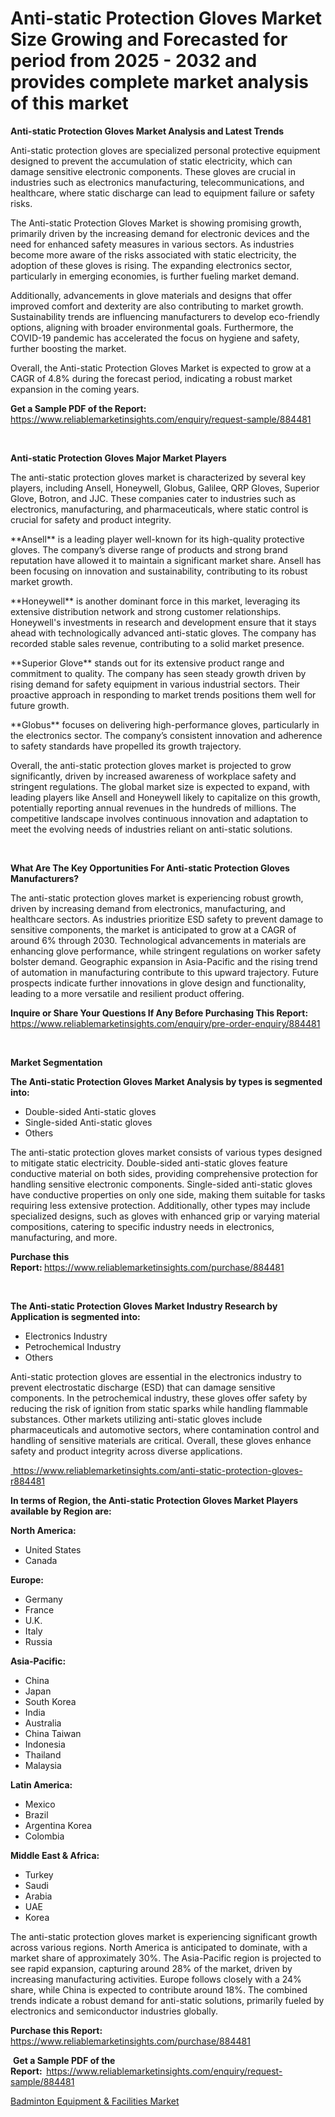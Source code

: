 <p><h1>Anti-static Protection Gloves Market Size Growing and Forecasted for period from 2025 - 2032 and provides complete market analysis of this market</h1></p><p><strong>Anti-static Protection Gloves Market Analysis and Latest Trends</strong></p>
<p><p>Anti-static protection gloves are specialized personal protective equipment designed to prevent the accumulation of static electricity, which can damage sensitive electronic components. These gloves are crucial in industries such as electronics manufacturing, telecommunications, and healthcare, where static discharge can lead to equipment failure or safety risks.</p><p>The Anti-static Protection Gloves Market is showing promising growth, primarily driven by the increasing demand for electronic devices and the need for enhanced safety measures in various sectors. As industries become more aware of the risks associated with static electricity, the adoption of these gloves is rising. The expanding electronics sector, particularly in emerging economies, is further fueling market demand.</p><p>Additionally, advancements in glove materials and designs that offer improved comfort and dexterity are also contributing to market growth. Sustainability trends are influencing manufacturers to develop eco-friendly options, aligning with broader environmental goals. Furthermore, the COVID-19 pandemic has accelerated the focus on hygiene and safety, further boosting the market.</p><p>Overall, the Anti-static Protection Gloves Market is expected to grow at a CAGR of 4.8% during the forecast period, indicating a robust market expansion in the coming years.</p></p>
<p><strong>Get a Sample PDF of the Report:&nbsp;</strong> <a href="https://www.reliablemarketinsights.com/enquiry/request-sample/884481?utm_campaign=3007&utm_medium=2&utm_source=Github&utm_content=ia&utm_term=05042025&utm_id=anti-static-protection-gloves">https://www.reliablemarketinsights.com/enquiry/request-sample/884481</a></p>
<p>&nbsp;</p>
<p><strong>Anti-static Protection Gloves Major Market Players</strong></p>
<p><p>The anti-static protection gloves market is characterized by several key players, including Ansell, Honeywell, Globus, Galilee, QRP Gloves, Superior Glove, Botron, and JJC. These companies cater to industries such as electronics, manufacturing, and pharmaceuticals, where static control is crucial for safety and product integrity.</p><p>**Ansell** is a leading player well-known for its high-quality protective gloves. The company’s diverse range of products and strong brand reputation have allowed it to maintain a significant market share. Ansell has been focusing on innovation and sustainability, contributing to its robust market growth. </p><p>**Honeywell** is another dominant force in this market, leveraging its extensive distribution network and strong customer relationships. Honeywell's investments in research and development ensure that it stays ahead with technologically advanced anti-static gloves. The company has recorded stable sales revenue, contributing to a solid market presence.</p><p>**Superior Glove** stands out for its extensive product range and commitment to quality. The company has seen steady growth driven by rising demand for safety equipment in various industrial sectors. Their proactive approach in responding to market trends positions them well for future growth.</p><p>**Globus** focuses on delivering high-performance gloves, particularly in the electronics sector. The company’s consistent innovation and adherence to safety standards have propelled its growth trajectory.</p><p>Overall, the anti-static protection gloves market is projected to grow significantly, driven by increased awareness of workplace safety and stringent regulations. The global market size is expected to expand, with leading players like Ansell and Honeywell likely to capitalize on this growth, potentially reporting annual revenues in the hundreds of millions. The competitive landscape involves continuous innovation and adaptation to meet the evolving needs of industries reliant on anti-static solutions.</p></p>
<p>&nbsp;</p>
<p><strong>What Are The Key Opportunities For Anti-static Protection Gloves Manufacturers?</strong></p>
<p><p>The anti-static protection gloves market is experiencing robust growth, driven by increasing demand from electronics, manufacturing, and healthcare sectors. As industries prioritize ESD safety to prevent damage to sensitive components, the market is anticipated to grow at a CAGR of around 6% through 2030. Technological advancements in materials are enhancing glove performance, while stringent regulations on worker safety bolster demand. Geographic expansion in Asia-Pacific and the rising trend of automation in manufacturing contribute to this upward trajectory. Future prospects indicate further innovations in glove design and functionality, leading to a more versatile and resilient product offering.</p></p>
<p><strong>Inquire or Share Your Questions If Any Before Purchasing This Report:</strong> <a href="https://www.reliablemarketinsights.com/enquiry/pre-order-enquiry/884481?utm_campaign=3007&utm_medium=2&utm_source=Github&utm_content=ia&utm_term=05042025&utm_id=anti-static-protection-gloves">https://www.reliablemarketinsights.com/enquiry/pre-order-enquiry/884481</a></p>
<p>&nbsp;</p>
<p><strong>Market Segmentation</strong></p>
<p><strong>The Anti-static Protection Gloves Market Analysis by types is segmented into:</strong></p>
<p><ul><li>Double-sided Anti-static gloves</li><li>Single-sided Anti-static gloves</li><li>Others</li></ul></p>
<p><p>The anti-static protection gloves market consists of various types designed to mitigate static electricity. Double-sided anti-static gloves feature conductive material on both sides, providing comprehensive protection for handling sensitive electronic components. Single-sided anti-static gloves have conductive properties on only one side, making them suitable for tasks requiring less extensive protection. Additionally, other types may include specialized designs, such as gloves with enhanced grip or varying material compositions, catering to specific industry needs in electronics, manufacturing, and more.</p></p>
<p><strong>Purchase this Report:&nbsp;</strong><a href="https://www.reliablemarketinsights.com/purchase/884481?utm_campaign=3007&utm_medium=2&utm_source=Github&utm_content=ia&utm_term=05042025&utm_id=anti-static-protection-gloves">https://www.reliablemarketinsights.com/purchase/884481</a></p>
<p>&nbsp;</p>
<p><strong>The Anti-static Protection Gloves Market Industry Research by Application is segmented into:</strong></p>
<p><ul><li>Electronics Industry</li><li>Petrochemical Industry</li><li>Others</li></ul></p>
<p><p>Anti-static protection gloves are essential in the electronics industry to prevent electrostatic discharge (ESD) that can damage sensitive components. In the petrochemical industry, these gloves offer safety by reducing the risk of ignition from static sparks while handling flammable substances. Other markets utilizing anti-static gloves include pharmaceuticals and automotive sectors, where contamination control and handling of sensitive materials are critical. Overall, these gloves enhance safety and product integrity across diverse applications.</p></p>
<p><a href="https://www.reliablemarketinsights.com/anti-static-protection-gloves-r884481?utm_campaign=3007&utm_medium=2&utm_source=Github&utm_content=ia&utm_term=05042025&utm_id=anti-static-protection-gloves">&nbsp;https://www.reliablemarketinsights.com/anti-static-protection-gloves-r884481</a></p>
<p><strong>In terms of Region, the Anti-static Protection Gloves Market Players available by Region are:</strong></p>
<p>
    <p> <strong> North America: </strong>
        <ul>
            <li>United States</li>
            <li>Canada</li>
        </ul>
        </p> 
    <p> <strong> Europe: </strong>
        <ul>
            <li>Germany</li>
            <li>France</li>
            <li>U.K.</li>
            <li>Italy</li>
            <li>Russia</li>
        </ul>
        </p> 
    <p> <strong> Asia-Pacific: </strong>
        <ul>
            <li>China</li>
            <li>Japan</li>
            <li>South Korea</li>
            <li>India</li>
            <li>Australia</li>
            <li>China Taiwan</li>
            <li>Indonesia</li>
            <li>Thailand</li>
            <li>Malaysia</li>
        </ul>
        </p> 
    <p> <strong> Latin America: </strong>
        <ul>
            <li>Mexico</li>
            <li>Brazil</li>
            <li>Argentina Korea</li>
            <li>Colombia</li>
        </ul>
        </p> 
    <p> <strong> Middle East & Africa: </strong>
        <ul>
            <li>Turkey</li>
            <li>Saudi</li>
            <li>Arabia</li>
            <li>UAE</li>
            <li>Korea</li>
        </ul>
    </p>
    </p>
<p><p>The anti-static protection gloves market is experiencing significant growth across various regions. North America is anticipated to dominate, with a market share of approximately 30%. The Asia-Pacific region is projected to see rapid expansion, capturing around 28% of the market, driven by increasing manufacturing activities. Europe follows closely with a 24% share, while China is expected to contribute around 18%. The combined trends indicate a robust demand for anti-static solutions, primarily fueled by electronics and semiconductor industries globally.</p></p>
<p><strong>Purchase this Report: </strong><a href="https://www.reliablemarketinsights.com/purchase/884481?utm_campaign=3007&utm_medium=2&utm_source=Github&utm_content=ia&utm_term=05042025&utm_id=anti-static-protection-gloves">https://www.reliablemarketinsights.com/purchase/884481</a></p>
<p>&nbsp;<strong>Get a Sample PDF of the Report:&nbsp;&nbsp;</strong><a href="https://www.reliablemarketinsights.com/enquiry/request-sample/884481?utm_campaign=3007&utm_medium=2&utm_source=Github&utm_content=ia&utm_term=05042025&utm_id=anti-static-protection-gloves">https://www.reliablemarketinsights.com/enquiry/request-sample/884481</a></p>
<p><strong></strong></p>
<p><p><a href="https://github.com/plawragarile/Market-Research-Report-List-1/blob/main/badminton-equipment-facilities-market.md?utm_campaign=3007&utm_medium=2&utm_source=Github&utm_content=ia&utm_term=05042025&utm_id=anti-static-protection-gloves">Badminton Equipment & Facilities Market</a></p></p>